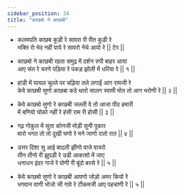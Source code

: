 ```yaml
---
sidebar_position: 34
title: "काछबो ने काछबी"
---
```


- कलमपति काछब कुड़ी रे सावरा री रीत कुड़ी रे <br/>
  भक्ति रो भेद नहीं पाये रे सावरो नेचे आयो रे || टेर ||

- काछबो ने काछबी रहता समुद्र में दर्शन रुपी बाहर आया <br/>
  आए संत रे चरणे पड़िया रे पकड़ झोली में धरिया रे || १ ||

- हांडी में घायल चुल्ले पर चढ़िया तले लगाईं आग रामजी रे <br/>
  केवे काछबी सुणो काछबा कठे थारो सालग स्वामी मोत तो आग भरोणी रे || २ ||

- केवे काछबो सुणो रे काछबी जलती वे तो आजा पीठ हमारी <br/>
  में बणियो घोको नहीं रे हंसी राम री होसी || ३ ||

- गढ़ गोकुल में सुता कोनजी मोड़ी सुनी पुकार <br/>
  मारो भगत तो तो दुखी घणो रे मने जाणो रातो रात || ४ ||

- उत्तर दिशा सु आई बादली झीणो वाजे वायरो <br/>
  तीन तीनो री झुपड़ी रे उडी आकाशो में जाए <br/>
  धनाधन इंदर गाजे रे पोणी री बूंदो बरसे रे || ५ ||

- केवे काछबो सुणो रे काछबी आपणो जोड़ो अमर कियो रे <br/>
  भगवान वाणी भोजो जी गावे रे टीकमजी आए पहचाणी रे || ५ ||
